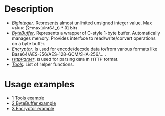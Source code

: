 # Description
- [*BigInteger*](https://github.com/darkessence87/psi-tools/blob/master/psi/include/psi/tools/BigInteger.h). Represents almost unlimited unsigned integer value. Max value: [2^max(uint64_t) * 8] bits.
- [*ByteBuffer*](https://github.com/darkessence87/psi-tools/blob/master/psi/include/psi/tools/ByteBuffer.h). Represents a wrapper of C-style 1-byte buffer. Automatically manages memory. Provides interface to read/write/convert operations on a byte buffer.
- [*Encryptor*](https://github.com/darkessence87/psi-tools/blob/master/psi/include/psi/tools/Encryptor.h). Is used for encode/decode data to/from various formats like Base64/AES-256/AES-128-GCM/SHA-256/... .
- [*HttpParser*](https://github.com/darkessence87/psi-tools/blob/master/psi/include/psi/tools/HttpParser.h). Is used for parsing data in HTTP format.
- [*Tools*](https://github.com/darkessence87/psi-tools/blob/master/psi/include/psi/tools/Tools.h). List of helper functions.

# Usage examples
* [1 Tools example](https://github.com/darkessence87/psi-tools/blob/master/psi/examples/1_ToolsExamples.cpp)
* [2 ByteBuffer example](https://github.com/darkessence87/psi-tools/blob/master/psi/examples/2_ByteBufferExamples.cpp)
* [3 Encryptor example](https://github.com/darkessence87/psi-tools/blob/master/psi/examples/3_EncryptorExamples.cpp)
